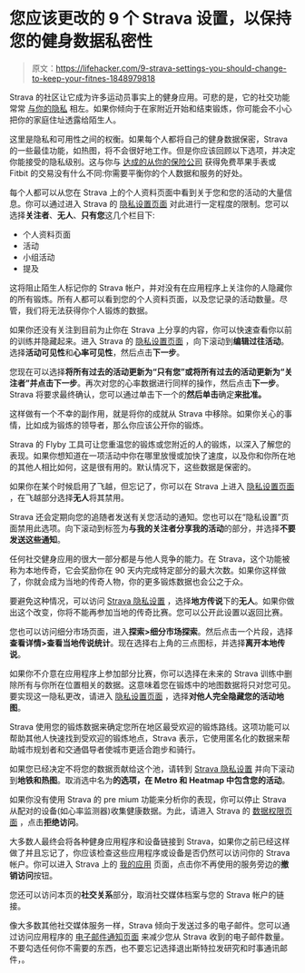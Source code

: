 # 您应该更改的 9 个 Strava 设置，以保持您的健身数据私密性

> 原文：<https://lifehacker.com/9-strava-settings-you-should-change-to-keep-your-fitnes-1848979818>

Strava 的社区让它成为许多运动员事实上的健身应用。可悲的是，它的社交功能常常 [与你的隐私](https://lifehacker.com/how-to-keep-strava-from-telling-everyone-where-you-live-1822516959) 相左。如果你倾向于在家附近开始和结束锻炼，你可能会不小心把你的家庭住址透露给陌生人。

这里是隐私和可用性之间的权衡。如果每个人都将自己的健身数据保密，Strava 的一些最佳功能，如热图，将不会很好地工作。但是你应该回顾以下选项，并决定你能接受的隐私级别。这与你与 [达成的从你的保险公司](https://lifehacker.com/how-to-get-a-free-fitbit-or-apple-watch-from-your-insur-1848937750) 获得免费苹果手表或 Fitbit 的交易没有什么不同:你需要平衡你的个人数据和服务的好处。

每个人都可以从您在 Strava 上的个人资料页面中看到关于您和您的活动的大量信息。你可以通过进入 Strava 的 [隐私设置页面](https://www.strava.com/settings/privacy) 对此进行一定程度的限制。您可以选择**关注者**、**无人**、**只有您**这几个栏目下:

*   个人资料页面
*   活动
*   小组活动
*   提及

这将阻止陌生人标记你的 Strava 帐户，并对没有在应用程序上关注你的人隐藏你的所有锻炼。所有人都可以看到您的个人资料页面，以及您记录的活动数量。尽管，我们将无法获得你个人锻炼的数据。

如果你还没有关注到目前为止你在 Strava 上分享的内容，你可以快速查看你以前的训练并隐藏起来。进入 Strava 的 [隐私设置页面](https://www.strava.com/settings/privacy) ，向下滚动到**编辑过往活动**。选择**活动可见性**和**心率可见性**，然后点击**下一步**。

您现在可以选择**将所有过去的活动更新为“只有您”**或**将所有过去的活动更新为“关注者”**并点击**下一步**。再次对您的心率数据进行同样的操作，然后点击**下一步**。Strava 将要求最终确认，您可以通过单击下一个的**然后单击**确定**来批准。**

这样做有一个不幸的副作用，就是将你的成就从 Strava 中移除。如果你关心的事情，比如成为锻炼的领导者，那么你应该公开你的锻炼。

Strava 的 Flyby 工具可让您重温您的锻炼或您附近的人的锻炼，以深入了解您的表现。如果你想知道在一项活动中你在哪里放慢或加快了速度，以及你和你所在地的其他人相比如何，这是很有用的。默认情况下，这些数据是保密的。

如果你在某个时候启用了飞越，但忘记了，你可以在 Strava 上进入 [隐私设置页面](https://www.strava.com/settings/privacy) ，在飞越部分选择**无人**将其禁用。

Strava 还会定期向您的追随者发送有关您活动的通知。您也可以在“隐私设置”页面禁用此选项。向下滚动到标签为**与我的关注者分享我的活动**的部分，并选择**不要发送这些通知**。

任何社交健身应用的很大一部分都是与他人竞争的能力。在 Strava，这个功能被称为本地传奇，它会奖励你在 90 天内完成特定部分的最大次数。如果你这样做了，你就会成为当地的传奇人物，你的更多锻炼数据也会公之于众。

要避免这种情况，可以访问 [Strava 隐私设置](https://www.strava.com/settings/privacy) ，选择**地方传说**下的**无人**。如果你做出这个改变，你将不能再参加当地的传奇比赛。您可以公开此设置以返回比赛。

您也可以访问细分市场页面，进入**探索>细分市场探索**。然后点击一个片段，选择**查看详情>查看当地传说统计**。现在选择右上角的三点图标，并选择**离开本地传说**。

如果你不介意在应用程序上参加部分比赛，你可以选择在未来的 Strava 训练中删除所有与你所在位置相关的数据。这意味着您在锻炼中的地图数据将只对您可见。要实现这一隐私更改，请进入 [隐私设置页面](https://www.strava.com/settings/privacy) ，选择**对他人完全隐藏您的活动地图**。

Strava 使用您的锻炼数据来确定您所在地区最受欢迎的锻炼路线。这项功能可以帮助其他人快速找到受欢迎的锻炼地点，Strava 表示，它使用匿名化的数据来帮助城市规划者和交通倡导者使城市更适合跑步和骑行。

如果您已经决定不将您的数据贡献给这个池，请转到 [Strava 隐私设置](https://www.strava.com/settings/privacy) 并向下滚动到**地铁和热图**。取消选中名为**的选项，在 Metro 和 Heatmap 中包含您的活动**。

如果你没有使用 Strava 的 pre mium 功能来分析你的表现，你可以停止 Strava 从配对的设备(如心率监测器)收集健康数据。为此，请进入 Strava 的 [数据权限页面](https://www.strava.com/settings/consent) ，点击**拒绝访问**。

大多数人最终会将各种健身应用程序和设备链接到 Strava，如果你之前已经这样做了并且忘记了，你应该检查这些应用程序或设备是否仍然可以访问你的 Strava 帐户。你可以进入 Strava 上的 [我的应用](https://www.strava.com/settings/apps) 页面，点击你不再使用的服务旁边的**撤销访问**按钮。

您还可以访问本页的**社交关系**部分，取消社交媒体档案与您的 Strava 帐户的链接。

像大多数其他社交媒体服务一样，Strava 倾向于发送过多的电子邮件。您可以通过访问应用程序的 [电子邮件通知页面](https://www.strava.com/settings/email) 来减少您从 Strava 收到的电子邮件数量。不要勾选任何你不需要的东西，也不要忘记选择退出斯特拉发研究和时事通讯邮件，。
